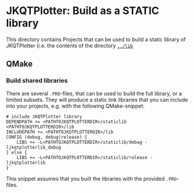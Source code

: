 # JKQTPlotter: Build as a STATIC library

This directory contains Projects that can be used to build a static library of JKQTPlotter (i.e. the contents of the directory [`../lib`](../lib)

## QMake

### Build shared libraries
There are several `.PRO`-files, that can be used to build the full library, or a limited subsets. They will produce a static link libraries that you can include into your projects, e.g. with the following QMake-snippet:

```.qmake
# include JKQTPlotter library
DEPENDPATH += <PATHTOJKQTPLOTTERDIR>/staticlib <PATHTOJKQTPLOTTERDIR>/lib
INCLUDEPATH += <PATHTOJKQTPLOTTERDIR>/lib
CONFIG (debug, debug|release) {
    LIBS += -L<PATHTOJKQTPLOTTERDIR>/staticlib/debug -ljkqtplotterlib_debug
} else {
    LIBS += -L<PATHTOJKQTPLOTTERDIR>/staticlib/release -ljkqtplotterlib
}
```

This snippet assumes that you built the libraries with the provided `.PRO`-files.



